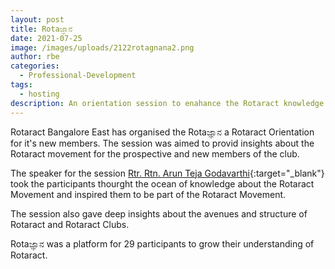 ```yaml
---
layout: post
title: Rotaಜ್ಞಾನ
date: 2021-07-25
image: /images/uploads/2122rotagnana2.png
author: rbe
categories:
  - Professional-Development
tags:
  - hosting
description: An orientation session to enahance the Rotaract knowledge of Rotaractors of Rotaract Bangalore East. 
---
```


Rotaract Bangalore East has organised the Rotaಜ್ಞಾನ a Rotaract Orientation for it's new members. The session was aimed to provid insights about the Rotaract movement for the prospective and new members of the club. 

The speaker for the session [Rtr. Rtn. Arun Teja Godavarthi](https://rtr.zeospec.com/){:target="_blank"} took the participants thourght the ocean of knowledge about the Rotaract Movement and inspired them to be part of the Rotaract Movement.

The session also gave deep insights about the avenues and structure of Rotaract and Rotaract Clubs.

Rotaಜ್ಞಾನ was a platform for 29 participants to grow their understanding of Rotaract.